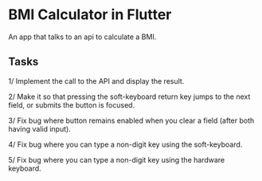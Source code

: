 # BMI Calculator in Flutter

An app that talks to an api to calculate a BMI.

## Tasks

1/ Implement the call to the API and display the result.

2/ Make it so that pressing the soft-keyboard return key jumps to the next field, or submits the button is focused.

3/ Fix bug where button remains enabled when you clear a field (after both having valid input).

4/ Fix bug where you can type a non-digit key using the soft-keyboard.

5/ Fix bug where you can type a non-digit key using the hardware keyboard.  